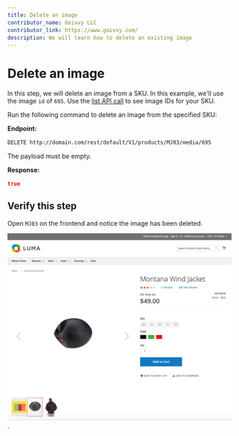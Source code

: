 ```yaml
---
title: Delete an image 
contributor_name: Goivvy LLC
contributor_link: https://www.goivvy.com/
description: We will learn how to delete an existing image 
--- 
```


# Delete an image

In this step, we will delete an image from a SKU. In this example, we'll use the image `id` of `695`. Use the [list API call](https://developer.adobe.com/commerce/webapi/rest/tutorials/image/list/) to see image IDs for your SKU.

Run the following command to delete an image from the specified SKU:

**Endpoint:**

```html
DELETE http://domain.com/rest/default/V1/products/MJ03/media/695
```

The payload must be empty.

**Response:**

```json
true
```

## Verify this step

Open `MJ03` on the frontend and notice the image has been deleted.

![Deleted Image](../../../_images/delete-image-frontend.png).
